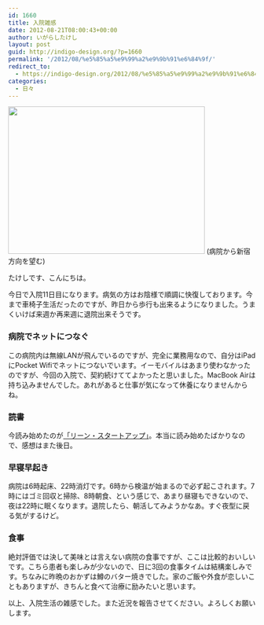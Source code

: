 ```yaml
---
id: 1660
title: 入院雑感
date: 2012-08-21T08:00:43+00:00
author: いがらしたけし
layout: post
guid: http://indigo-design.org/?p=1660
permalink: '/2012/08/%e5%85%a5%e9%99%a2%e9%9b%91%e6%84%9f/'
redirect_to:
  - https://indigo-design.org/2012/08/%e5%85%a5%e9%99%a2%e9%9b%91%e6%84%9f/
categories:
  - 日々
---
```

<a href="https://picasaweb.google.com/lh/photo/-L0KvBmlSy3asY9gFQ-224MMdmG3sWMzKwIS7SePuSg?feat=embedwebsite"><img src="https://lh4.googleusercontent.com/-1B5KGxPbd2M/UDF2JctpGdI/AAAAAAAAAdA/6yn50DNZJ5I/s400/IMG_0128.JPG" height="300" width="400" /></a>
(病院から新宿方向を望む)

たけしです、こんにちは。

今日で入院11日目になります。病気の方はお陰様で順調に快復しております。今まで車椅子生活だったのですが、昨日から歩行も出来るようになりました。うまくいけば来週か再来週に退院出来そうです。

<h3>病院でネットにつなぐ</h3>

この病院内は無線LANが飛んでいるのですが、完全に業務用なので、自分はiPadにPocket Wifiでネットにつないでいます。イーモバイルはあまり使わなかったのですが、今回の入院で、契約続けててよかったと思いました。MacBook Airは持ち込みませんでした。あれがあると仕事が気になって休養になりませんからね。

<h3>読書</h3>

今読み始めたのが<a href="http://www.amazon.co.jp/dp/4822248976">「リーン・スタートアップ」</a>。本当に読み始めたばかりなので、感想はまた後日。

<h3>早寝早起き</h3>

病院は6時起床、22時消灯です。6時から検温が始まるので必ず起こされます。7時にはゴミ回収と掃除、8時朝食、という感じで、あまり昼寝もできないので、夜は22時に眠くなります。退院したら、朝活してみようかなあ。すぐ夜型に戻る気がするけど。

<h3>食事</h3>

絶対評価では決して美味とは言えない病院の食事ですが、ここは比較的おいしいです。こちら患者も楽しみが少ないので、日に3回の食事タイムは結構楽しみです。ちなみに昨晩のおかずは鱒のバター焼きでした。家のご飯や外食が恋しいこともありますが、きちんと食べて治療に励みたいと思います。

以上、入院生活の雑感でした。また近況を報告させてください。よろしくお願いします。